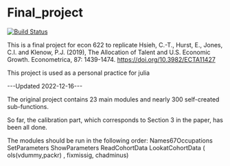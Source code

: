 # Final_project

[![Build Status](https://github.com/Zijiaa/amazing_final_project.jl/actions/workflows/CI.yml/badge.svg?branch=master)](https://github.com/Zijiaa/amazing_final_project.jl/actions/workflows/CI.yml?query=branch%3Amaster)

This is a final project for econ 622 to replicate Hsieh, C.-T., Hurst, E., Jones, C.I. and Klenow, P.J. (2019), The Allocation of Talent and U.S. Economic Growth. Econometrica, 87: 1439-1474. https://doi.org/10.3982/ECTA11427

This project is used as a personal practice for julia

---Updated 2022-12-16---

The original project contains 23 main modules and nearly 300 self-created sub-functions.

So far, the calibration part, which corresponds to Section 3 in the paper, has been all done. 

The modules should be run in the following order:
Names67Occupations
SetParameters
ShowParameters
ReadCohortData
LookatCohortData ( ols(vdummy,packr) , fixmissig, chadminus)
